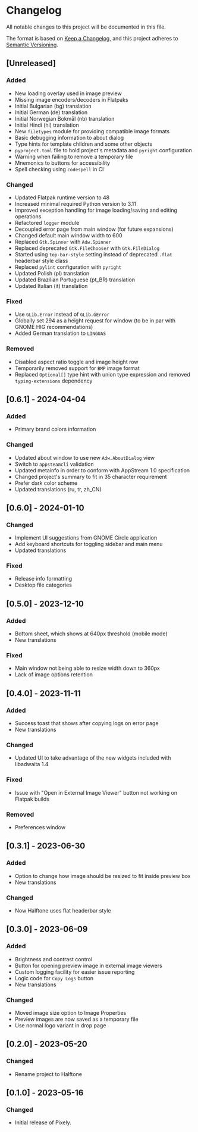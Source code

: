 # Changelog

All notable changes to this project will be documented in this file.

The format is based on [Keep a Changelog](https://keepachangelog.com/en/1.0.0/),
and this project adheres to [Semantic Versioning](https://semver.org/spec/v2.0.0.html).

## [Unreleased]

### Added

- New loading overlay used in image preview
- Missing image encoders/decoders in Flatpaks
- Initial Bulgarian (bg) translation
- Initial German (de) translation
- Initial Norwegian Bokmål (nb) translation
- Initial Hindi (hi) translation
- New `filetypes` module for providing compatible image formats
- Basic debugging information to about dialog
- Type hints for template children and some other objects
- `pyproject.toml` file to hold project's metadata and `pyright` configuration
- Warning when failing to remove a temporary file
- Mnemonics to buttons for accessibility
- Spell checking using `codespell` in CI

### Changed

- Updated Flatpak runtime version to 48
- Increased minimal required Python version to 3.11
- Improved exception handling for image loading/saving and editing operations
- Refactored `logger` module
- Decoupled error page from main window (for future expansions)
- Changed default main window width to 600
- Replaced `Gtk.Spinner` with `Adw.Spinner`
- Replaced deprecated `Gtk.FileChooser` with `Gtk.FileDialog`
- Started using `top-bar-style` setting instead of deprecated `.flat` headerbar style class
- Replaced `pylint` configuration with `pyright`
- Updated Polish (pl) translation
- Updated Brazilian Portuguese (pt_BR) translation
- Updated Italian (it) translation

### Fixed

- Use `GLib.Error` instead of `GLib.GError`
- Globally set 294 as a height request for window (to be in par with GNOME HIG recommendations)
- Added German translation to `LINGUAS`

### Removed

- Disabled aspect ratio toggle and image height row 
- Temporarily removed support for `BMP` image format
- Replaced `Optional[]` type hint with union type expression and removed `typing-extensions` dependency

## [0.6.1] - 2024-04-04

### Added

- Primary brand colors information

### Changed

- Updated about window to use new `Adw.AboutDialog` view
- Switch to `appsteamcli` validation
- Updated metainfo in order to conform with AppStream 1.0 specification
- Changed project's summary to fit in 35 character requirement
- Prefer dark color scheme
- Updated translations (ru, tr, zh_CN)

## [0.6.0] - 2024-01-10

### Changed

- Implement UI suggestions from GNOME Circle application
- Add keyboard shortcuts for toggling sidebar and main menu
- Updated translations

### Fixed

- Release info formatting
- Desktop file categories

## [0.5.0] - 2023-12-10

### Added

- Bottom sheet, which shows at 640px threshold (mobile mode)
- New translations

### Fixed

- Main window not being able to resize width down to 360px
- Lack of image options retention

## [0.4.0] - 2023-11-11

### Added

- Success toast that shows after copying logs on error page
- New translations

### Changed

- Updated UI to take advantage of the new widgets included with libadwaita 1.4

### Fixed

- Issue with "Open in External Image Viewer" button not working on Flatpak builds

### Removed

- Preferences window

## [0.3.1] - 2023-06-30

### Added

- Option to change how image should be resized to fit inside preview box
- New translations

### Changed

- Now Halftone uses flat headerbar style

## [0.3.0] - 2023-06-09

### Added

- Brightness and contrast control
- Button for opening preview image in external image viewers
- Custom logging facility for easier issue reporting
- Logic code for `Copy Logs` button
- New translations

### Changed

- Moved image size option to Image Properties
- Preview images are now saved as a temporary file
- Use normal logo variant in drop page

## [0.2.0] - 2023-05-20

### Changed

- Rename project to Halftone

## [0.1.0] - 2023-05-16

### Changed

- Initial release of Pixely.
